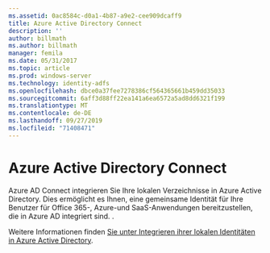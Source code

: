 ```yaml
---
ms.assetid: 0ac8584c-d0a1-4b87-a9e2-cee909dcaff9
title: Azure Active Directory Connect
description: ''
author: billmath
ms.author: billmath
manager: femila
ms.date: 05/31/2017
ms.topic: article
ms.prod: windows-server
ms.technology: identity-adfs
ms.openlocfilehash: dbce0a37fee7278386cf564365661b459dd35033
ms.sourcegitcommit: 6aff3d88ff22ea141a6ea6572a5ad8dd6321f199
ms.translationtype: MT
ms.contentlocale: de-DE
ms.lasthandoff: 09/27/2019
ms.locfileid: "71408471"
---
```

# <a name="azure-active-directory-connect"></a>Azure Active Directory Connect


Azure AD Connect integrieren Sie Ihre lokalen Verzeichnisse in Azure Active Directory. Dies ermöglicht es Ihnen, eine gemeinsame Identität für Ihre Benutzer für Office 365-, Azure-und SaaS-Anwendungen bereitzustellen, die in Azure AD integriert sind. .  
  
Weitere Informationen finden [Sie unter Integrieren ihrer lokalen Identitäten in Azure Active Directory](https://azure.microsoft.com/documentation/articles/active-directory-aadconnect/).  
  

